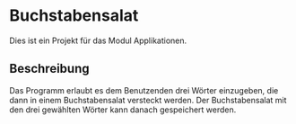 # Buchstabensalat
Dies ist ein Projekt für das Modul Applikationen.
## Beschreibung
Das Programm erlaubt es dem Benutzenden drei Wörter einzugeben, die dann in einem Buchstabensalat versteckt werden. 
Der Buchstabensalat mit den drei gewählten Wörter kann danach gespeichert werden.
